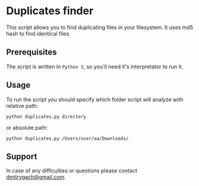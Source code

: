 # Duplicates finder

This script allows you to find duplicating files in your filesystem. It uses
md5 hash to find identical files.

## Prerequisites

The script is written in `Python 3`, so you'll need it's interpretator to run it.


## Usage

To run the script you should specify which folder script will analyze with
 relative path:
    
    python duplicates.py directory
    
or absolute path:
    
    python duplicates.py /Users/user/aa/Downloads/
    


## Support

In case of any difficulties or questions please contact <dmitrygach@gmail.com>.